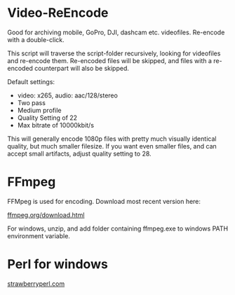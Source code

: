 # Video-ReEncode

Good for archiving mobile, GoPro, DJI, dashcam etc. videofiles. Re-encode with a double-click.

This script will traverse the script-folder recursively, looking for videofiles and re-encode them. Re-encoded files will be skipped, and files with a re-encoded counterpart will also be skipped.

Default settings:
* video: x265, audio: aac/128/stereo
* Two pass
* Medium profile
* Quality Setting of 22
* Max bitrate of 10000kbit/s

This will generally encode 1080p files with pretty much visually identical quality, but much smaller filesize. If you want even smaller files, and can accept small artifacts, adjust quality setting to 28.

# FFmpeg

FFMpeg is used for encoding. Download most recent version here:

[ffmpeg.org/download.html](https://ffmpeg.org/download.html)

For windows, unzip, and add folder containing ffmpeg.exe to windows PATH environment variable.

# Perl for windows

[strawberryperl.com](https://strawberryperl.com/)


